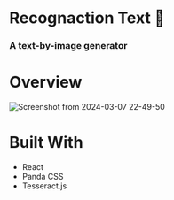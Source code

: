 # Recognaction Text 📸

### A text-by-image generator

# Overview
![Screenshot from 2024-03-07 22-49-50](https://github.com/MatheoFernando/Recognaction-Text/assets/124298977/4114b18c-ec8d-42a6-836e-711052a39556)


# Built With
- React
- Panda CSS
- Tesseract.js
  
